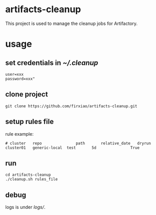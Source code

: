 # artifacts-cleanup

This project is used to manage the cleanup jobs for Artifactory.

# usage

## set credentials in _~/.cleanup_

```
user=xxx
password=xxx"
```

## clone project

```
git clone https://github.com/firxiao/artifacts-cleanup.git
```

## setup rules file

rule example:

```
# cluster   repo               path       relative_date   dryrun
cluster01   generic-local  test       5d               True
```

## run

```
cd artifacts-cleanup
./cleanup.sh rules_file
```

## debug

logs is under _logs/_.
